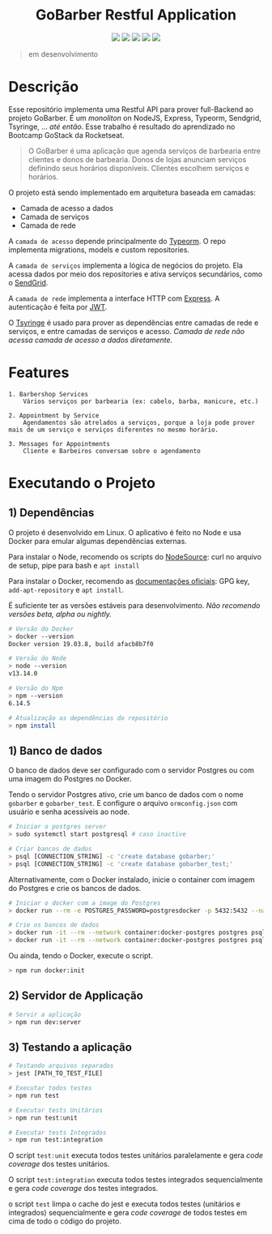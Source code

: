 <html>
<h1 align="center">GoBarber Restful Application</h1>
<p align="center" >

<img src="https://img.shields.io/badge/language-typescript-blue.svg" />

<img src="https://img.shields.io/codecov/c/github/nelsonatgithub/gobarber-node/dev.svg" />

<img src="https://img.shields.io/uptimerobot/status/m785050959-a43c5e69985219f6805d7f57.svg" />

<img src="https://img.shields.io/uptimerobot/ratio/7/m785050959-a43c5e69985219f6805d7f57.svg" />

<img src="https://img.shields.io/mozilla-observatory/grade-score/quiet-fjord-56939.herokuapp.com?publish.svg" />

</p>
</html>

> em desenvolvimento

# Descrição

Esse repositório implementa uma Restful API para prover full-Backend ao projeto GoBarber. É um *monoliton* on NodeJS, Express, Typeorm, Sendgrid, Tsyringe, ... *até então*. Esse trabalho é resultado do aprendizado no Bootcamp GoStack da Rocketseat.

> O GoBarber é uma aplicação que agenda serviços de barbearia entre clientes e donos de barbearia. Donos de lojas anunciam serviços definindo seus horários disponíveis. Clientes escolhem serviços e horários.

O projeto está sendo implementado em arquitetura baseada em camadas:

   - Camada de acesso a dados
   - Camada de serviços
   - Camada de rede

A `camada de acesso` depende principalmente do [Typeorm](https://typeorm.io). O repo implementa migrations, models e custom repositories.

A `camada de serviços` implementa a lógica de negócios do projeto. Ela acessa dados por meio dos repositories e ativa serviços secundários, como o [SendGrid](https://sendgrid.com).

A `camada de rede` implementa a interface HTTP com [Express](https://expressjs.com). A autenticação é feita por [JWT](https://www.npmjs.com/package/jsonwebtoken).

O [Tsyringe](https://github.com/microsoft/tsyringe) é usado para prover as dependências entre camadas de rede e serviços, e entre camadas de serviços e acesso. *Camada de rede não acessa camada de acesso a dados diretamente*.

# Features

    1. Barbershop Services
        Vários serviços por barbearia (ex: cabelo, barba, manicure, etc.)

    2. Appointment by Service
        Agendamentos são atrelados a serviços, porque a loja pode prover mais de um serviço e serviços diferentes no mesmo horário.

    3. Messages for Appointments
        Cliente e Barbeiros conversam sobre o agendamento


# Executando o Projeto

## 1) Dependências

O projeto é desenvolvido em Linux. O aplicativo é feito no Node e usa Docker para emular algumas dependências externas.

Para instalar o Node, recomendo os scripts do [NodeSource](https://github.com/nodesource/distributions#installation-instructions): curl no arquivo de setup, pipe para bash e `apt install`

Para instalar o Docker, recomendo as [documentações oficiais](https://docs.docker.com/get-docker/): GPG key, `add-apt-repository` e `apt install`.

É suficiente ter as versões estáveis para desenvolvimento. *Não recomendo versões beta, alpha ou nightly.*

```bash
# Versão do Docker
> docker --version
Docker version 19.03.8, build afacb8b7f0

# Versão do Node
> node --version
v13.14.0

# Versão do Npm
> npm --version
6.14.5

# Atualização as dependências do repositório
> npm install
```

## 1) Banco de dados

O banco de dados deve ser configurado com o servidor Postgres ou com uma imagem do Postgres no Docker.

Tendo o servidor Postgres ativo, crie um banco de dados com o nome `gobarber` e `gobarber_test`. E configure o arquivo `ormconfig.json` com usuário e senha acessíveis ao node.

```bash
# Iniciar o postgres server
> sudo systemctl start postgresql # caso inactive

# Criar bancos de dados
> psql [CONNECTION_STRING] -c 'create database gobarber;'
> psql [CONNECTION_STRING] -c 'create database gobarber_test;'
```

Alternativamente, com o Docker instalado, inicie o container com imagem do Postgres e crie os bancos de dados.

```bash
# Iniciar o docker com a image do Postgres
> docker run --rm -e POSTGRES_PASSWORD=postgresdocker -p 5432:5432 --name docker-postgres -d postgres

# Crie os bancos de dados
> docker run -it --rm --network container:docker-postgres postgres psql -h localhost -U postgres -c 'create database gobarber;'
> docker run -it --rm --network container:docker-postgres postgres psql -h localhost -U postgres -c 'create database gobarber_test;'
```

Ou ainda, tendo o Docker, execute o script.

```bash
> npm run docker:init
```

## 2) Servidor de Applicação

```bash
# Servir a aplicação
> npm run dev:server
```

## 3) Testando a aplicação

```bash
# Testando arquivos separados
> jest [PATH_TO_TEST_FILE]

# Executar todos testes
> npm run test

# Executar tests Unitários
> npm run test:unit

# Executar tests Integrados
> npm run test:integration
```

O script `test:unit` executa todos testes unitários paralelamente e gera *code coverage* dos testes unitários.

O script `test:integration` executa todos testes integrados sequencialmente e gera *code coverage* dos testes integrados.

o script `test` limpa o cache do jest e executa todos testes (unitários e integrados) sequencialmente e gera *code coverage* de todos testes em cima de todo o código do projeto.
